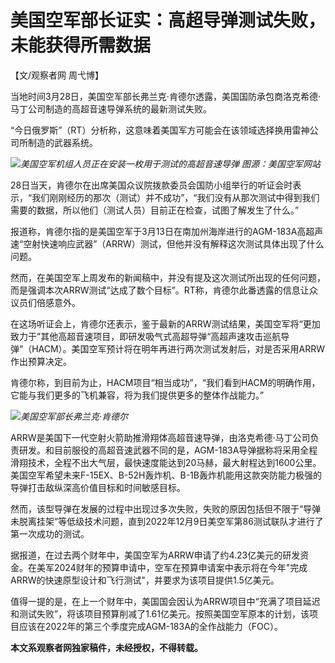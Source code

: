 # 美国空军部长证实：高超导弹测试失败，未能获得所需数据

【文/观察者网 周弋博】

当地时间3月28日，美国空军部长弗兰克·肯德尔透露，美国国防承包商洛克希德·马丁公司制造的高超音速导弹系统的最新测试失败。

“今日俄罗斯”（RT）分析称，这意味着美国军方可能会在该领域选择换用雷神公司所制造的武器系统。

![](https://inews.gtimg.com/news_bt/OxrYzIyMFpUlIOLOJFK-TMmzeMIVxZrLCGUPHNVLpUryoAA/1000)_美国空军机组人员正在安装一枚用于测试的高超音速导弹 图源：美国空军网站_

28日当天，肯德尔在出席美国众议院拨款委员会国防小组举行的听证会时表示，“我们刚刚经历的那次（测试）并不成功”，“我们没有从那次测试中得到我们需要的数据，所以他们（测试人员）目前正在检查，试图了解发生了什么。”

报道称，肯德尔指的是美国空军于3月13日在南加州海岸进行的AGM-183A高超声速“空射快速响应武器”（ARRW）测试，但他并没有解释这次测试具体出现了什么问题。

然而，在美国空军上周发布的新闻稿中，并没有提及这次测试所出现的任何问题，而是强调本次ARRW测试“达成了数个目标”。RT称，肯德尔此番透露的信息让众议员们倍感意外。

在这场听证会上，肯德尔还表示，鉴于最新的ARRW测试结果，美国空军将“更加致力于”其他高超音速项目，即研发吸气式高超导弹“高超声速攻击巡航导弹”（HACM）。美国空军预计将在明年再进行两次测试发射后，对是否采用ARRW作出预算决定。

肯德尔称，到目前为止，HACM项目“相当成功”，“我们看到HACM的明确作用，它能与我们更多的飞机兼容，将为我们提供更多的整体作战能力。”

![](https://inews.gtimg.com/news_bt/O7q3K9-xbOn-OHsDWg5UiAnuM7uMndmZc-QfSL5Wr5wHAAA/1000)_美国空军部长弗兰克·肯德尔_

ARRW是美国下一代空射火箭助推滑翔体高超音速导弹，由洛克希德·马丁公司负责研发。和目前服役的高超音速武器不同的是，AGM-183A导弹据称将采用全程滑翔技术，全程不出大气层，最快速度能达到20马赫，最大射程达到1600公里。美国空军希望未来F-15EX、B-52H轰炸机、B-1B轰炸机能用这款突防能力极强的导弹打击敌纵深高价值目标和时间敏感目标。

然而，该型导弹在发展的过程中出现过多次失败，失败的原因包括但不限于“导弹未脱离挂架”等低级技术问题，直到2022年12月9日美空军第86测试联队才进行了第一次成功的测试。

据报道，在过去两个财年中，美国空军为ARRW申请了约4.23亿美元的研发资金。在美军2024财年的预算申请中，空军在预算申请案中表示将在今年"完成ARRW的快速原型设计和飞行测试"，并要求为该项目提供1.5亿美元。

值得一提的是，在上一个财年中，美国国会因认为ARRW项目中“充满了项目延迟和测试失败”，将该项目预算削减了1.61亿美元。按照美国空军原本的计划，该项目应该在2022年的第三个季度完成AGM-183A的全作战能力（FOC）。

**本文系观察者网独家稿件，未经授权，不得转载。**

